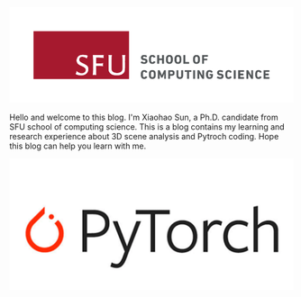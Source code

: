 ![Image of sfu](images/sfu.png)

Hello and welcome to this blog. I'm Xiaohao Sun, a Ph.D. candidate from SFU school of computing science. This is a blog contains my learning and research experience about 3D scene analysis and Pytroch coding. Hope this blog can help you learn with me.

![Image of pytorch logo](images/pytorch.png)

